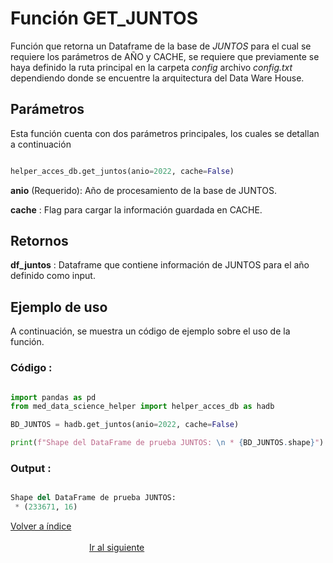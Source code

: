 Función **GET_JUNTOS**
==============================
<p1>Función que retorna un Dataframe de la base de *JUNTOS* para el cual se requiere los parámetros de AÑO y CACHE, se requiere que previamente se haya definido la ruta principal en la carpeta *config* archivo *config.txt* dependiendo donde se encuentre la arquitectura del Data Ware House.</p1>

**<h2>Parámetros</h2>**
<p> Esta función cuenta con dos parámetros principales, los cuales se detallan a continuación</p>

```Python

helper_acces_db.get_juntos(anio=2022, cache=False)

```

<p1><strong>anio</strong> (Requerido): Año de procesamiento de la base de JUNTOS.</p1>

<p1><strong>cache</strong> : Flag para cargar la información guardada en CACHE.</p1>



**<h2>Retornos</h2>**

<p1><strong>df_juntos</strong> : Dataframe que contiene información de JUNTOS para el año definido como input.</p1>
<p1> </p1>


**<h2>Ejemplo de uso</h2>**
<p1> A continuación, se muestra un código de ejemplo sobre el uso de la función.</p1>


**<h3>Código :</h3>**
```Python

import pandas as pd
from med_data_science_helper import helper_acces_db as hadb

BD_JUNTOS = hadb.get_juntos(anio=2022, cache=False)

print(f"Shape del DataFrame de prueba JUNTOS: \n * {BD_JUNTOS.shape}")

```


**<h3>Output :</h3>**

```Python

Shape del DataFrame de prueba JUNTOS: 
 * (233671, 16)

```



[Volver a índice](../../docsPrincipal.md ) $~~~~~~~~~~~~~~~~~~~~~~~~~~~~~~~~~~~~~~~~~~~~~~~~~~~~~~~~~~~~~~~~~~~~~~~~~~~~~~~~~~~~~~~~~~~~~~~~~~~~~~~~~~~~~~~~~~~~~~~~~~~~~~~~~~~~~~~~~~~~~~~~~~~~~~~~~~~~~~~$ [Ir al siguiente](../helperaccesdb/HELPER_ACCES_DB_set_macro_region.md)

